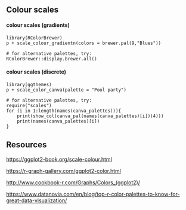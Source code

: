 ## Colour scales

#### colour scales (gradients)
```
library(RColorBrewer)
p + scale_colour_gradientn(colors = brewer.pal(9,"Blues"))

# for alternative palettes, try:
RColorBrewer::display.brewer.all()
```
#### colour scales (discrete)
```
library(ggthemes)
p + scale_color_canva(palette = "Pool party")

# for alternative palettes, try:
require("scales")
for (i in 1:length(names(canva_palettes))){
    print(show_col(canva_pal(names(canva_palettes)[i])(4)))   
    print(names(canva_palettes)[i])
}
```

## Resources

https://ggplot2-book.org/scale-colour.html

https://r-graph-gallery.com/ggplot2-color.html

http://www.cookbook-r.com/Graphs/Colors_(ggplot2)/

https://www.datanovia.com/en/blog/top-r-color-palettes-to-know-for-great-data-visualization/
